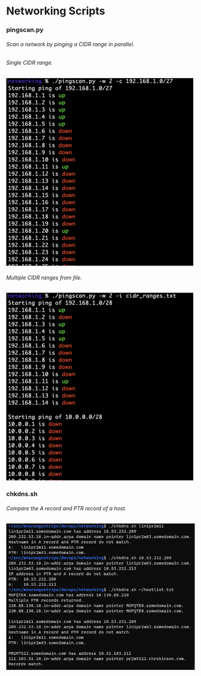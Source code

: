 # Networking Scripts

### pingscan.py
###### Scan a network by pinging a CIDR range in parallel.
###### Single CIDR range.
<img src="sample-output/pingscan-cidr-cropped.png" alt="drawing" width="500"/>

###### Multiple CIDR ranges from file.
<img src="sample-output/pingscan-infile-cropped.png" alt="drawing" width="500"/>

### chkdns.sh
###### Compare the A record and PTR record of a host.
![Output from chkdns.sh](sample-output/chkdns.png)

